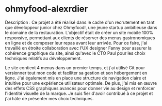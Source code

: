 # ohmyfood-alexrdier

Description :
Ce projet a été réalisé dans le cadre d'un recrutement en tant que développeur junior chez Ohmyfood!,
une jeune startup ambitieuse dans le domaine de la restauration. L'objectif était de créer un site mobile 100% responsive,
permettant aux clients de réserver des menus gastronomiques en ligne et de composer leur repas avant leur arrivée.
Pour ce faire, j'ai travaillé en étroite collaboration avec l'UX designer Fanny pour assurer la cohérence graphique du site,
ainsi qu'avec le CTO Paul pour les choix techniques relatifs au développement.

Le site contient 4 menus dans un premier temps, et j'ai utilisé Git pour versionner tout mon code et faciliter sa gestion et son hébergement en ligne.
J'ai également mis en place une structure de navigation claire et intuitive pour une expérience utilisateur optimale.
De plus, j'ai mis en œuvre des effets CSS graphiques avancés pour donner vie au design et renforcer l'identité visuelle de la marque.
Je suis fier d'avoir contribué à ce projet et j'ai hâte de présenter mes choix techniques.
